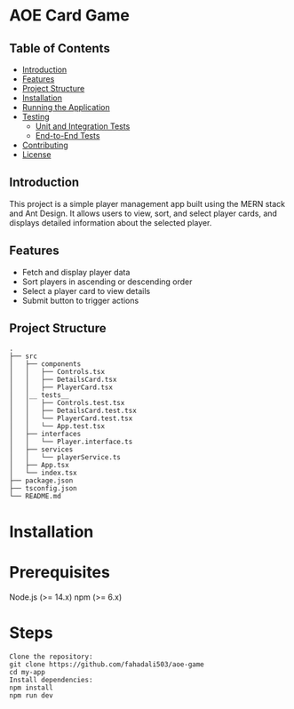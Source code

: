 # AOE Card Game

## Table of Contents

- [Introduction](#introduction)
- [Features](#features)
- [Project Structure](#project-structure)
- [Installation](#installation)
- [Running the Application](#running-the-application)
- [Testing](#testing)
  - [Unit and Integration Tests](#unit-and-integration-tests)
  - [End-to-End Tests](#end-to-end-tests)
- [Contributing](#contributing)
- [License](#license)

## Introduction

This project is a simple player management app built using the MERN stack and Ant Design. It allows users to view, sort, and select player cards, and displays detailed information about the selected player.

## Features

- Fetch and display player data
- Sort players in ascending or descending order
- Select a player card to view details
- Submit button to trigger actions

## Project Structure

```plaintext
.
├── src
│   ├── components
│   │   ├── Controls.tsx
│   │   ├── DetailsCard.tsx
│   │   ├── PlayerCard.tsx
│   │__ tests__
│   │   ├── Controls.test.tsx
│   │   ├── DetailsCard.test.tsx
│   │   └── PlayerCard.test.tsx
│   │   └── App.test.tsx
│   ├── interfaces
│   │   └── Player.interface.ts
│   ├── services
│   │   └── playerService.ts
│   ├── App.tsx
│   └── index.tsx
├── package.json
├── tsconfig.json
└── README.md

```

# Installation

# Prerequisites

Node.js (>= 14.x)
npm (>= 6.x)

# Steps

```
Clone the repository:
git clone https://github.com/fahadali503/aoe-game
cd my-app
Install dependencies:
npm install
npm run dev
```
